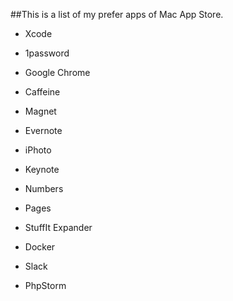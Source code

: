 ##This is a list of my prefer apps of Mac App Store.

* Xcode

* 1password
* Google Chrome
* Caffeine
* Magnet
* Evernote
* iPhoto
* Keynote
* Numbers
* Pages
* StuffIt Expander
* Docker
* Slack
* PhpStorm
